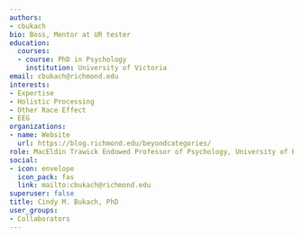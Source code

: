 ```yaml
---
authors:
- cbukach
bio: Boss, Mentor at UR tester
education:
  courses:
  - course: PhD in Psychology
    institution: University of Victoria
email: cbukach@richmond.edu
interests:
- Expertise
- Holistic Processing
- Other Race Effect
- EEG
organizations:
- name: Website
  url: https://blog.richmond.edu/beyondcategories/
role: MacEldin Trawick Endowed Professor of Psychology, University of Richmond
social:
- icon: envelope
  icon_pack: fas
  link: mailto:cbukach@richmond.edu
superuser: false
title: Cindy M. Bukach, PhD
user_groups:
- Collaborators
---
```



